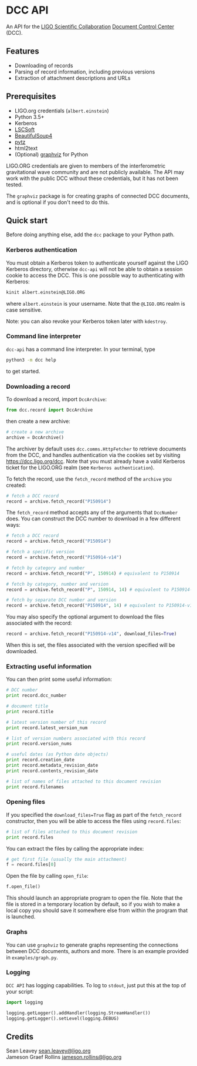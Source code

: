 # DCC API

An API for the [LIGO Scientific Collaboration](http://www.ligo.org/)
[Document Control Center](https://dcc.ligo.org/) (DCC).

## Features

 - Downloading of records
 - Parsing of record information, including previous versions
 - Extraction of attachment descriptions and URLs

## Prerequisites

  - LIGO.org credentials (`albert.einstein`)
  - Python 3.5+
  - Kerberos
  - [LSCSoft](https://www.lsc-group.phys.uwm.edu/daswg/docs/howto/lscsoft-install.html)
  - [BeautifulSoup4](https://www.crummy.com/software/BeautifulSoup/)
  - [pytz](https://pypi.python.org/pypi/pytz)
  - html2text
  - (Optional) [graphviz](https://pypi.python.org/pypi/graphviz) for Python

LIGO.ORG credentials are given to members of the interferometric gravitational
wave community and are not publicly available. The API may work with the public
DCC without these credentials, but it has not been tested.

The `graphviz` package is for creating graphs of connected DCC documents, and
is optional if you don't need to do this.

## Quick start
Before doing anything else, add the `dcc` package to your Python path.

### Kerberos authentication
You must obtain a Kerberos token to authenticate yourself against the LIGO
Kerberos directory, otherwise `dcc-api` will not be able to obtain a session
cookie to access the DCC. This is one possible way to authenticating with
Kerberos:
```bash
kinit albert.einstein@LIGO.ORG
```
where `albert.einstein` is your username. Note that the `@LIGO.ORG` realm is
case sensitive.

Note: you can also revoke your Kerberos token later with `kdestroy`.

### Command line interpreter
`dcc-api` has a command line interpreter. In your terminal, type
```bash
python3 -m dcc help
```
to get started.

### Downloading a record
To download a record, import `DccArchive`:
```python
from dcc.record import DccArchive
```
then create a new archive:
```python
# create a new archive
archive = DccArchive()
```
The archiver by default uses `dcc.comms.HttpFetcher` to retrieve documents from
the DCC, and handles authentication via the cookies set by visiting
https://dcc.ligo.org/dcc. Note that you must already have a valid Kerberos
ticket for the LIGO.ORG realm (see `Kerberos authentication`).

To fetch the record, use the `fetch_record` method of the `archive` you created:
```python
# fetch a DCC record
record = archive.fetch_record("P150914")
```
The `fetch_record` method accepts any of the arguments that `DccNumber` does.
You can construct the DCC number to download in a few different ways:
```python
# fetch a DCC record
record = archive.fetch_record("P150914")

# fetch a specific version
record = archive.fetch_record("P150914-v14")

# fetch by category and number
record = archive.fetch_record("P", 150914) # equivalent to P150914

# fetch by category, number and version
record = archive.fetch_record("P", 150914, 14) # equivalent to P150914-v14

# fetch by separate DCC number and version
record = archive.fetch_record("P150914", 14) # equivalent to P150914-v14
```

You may also specify the optional argument to download the files associated
with the record:
```python
record = archive.fetch_record("P150914-v14", download_files=True)
```
When this is set, the files associated with the version specified will be
downloaded.

### Extracting useful information
You can then print some useful information:
```python
# DCC number
print record.dcc_number

# document title
print record.title

# latest version number of this record
print record.latest_version_num

# list of version numbers associated with this record
print record.version_nums

# useful dates (as Python date objects)
print record.creation_date
print record.metadata_revision_date
print record.contents_revision_date

# list of names of files attached to this document revision
print record.filenames
```

### Opening files
If you specified the `download_files=True` flag as part of the `fetch_record`
constructor, then you will be able to access the files using `record.files`:
```python
# list of files attached to this document revision
print record.files
```
You can extract the files by calling the appropriate index:
```python
# get first file (usually the main attachment)
f = record.files[0]
```

Open the file by calling `open_file`:
```python
f.open_file()
```
This should launch an appropriate program to open the file. Note that the file
is stored in a temporary location by default, so if you wish to make a local
copy you should save it somewhere else from within the program that is launched.

### Graphs
You can use `graphviz` to generate graphs representing the connections between
DCC documents, authors and more. There is an example provided in
`examples/graph.py`.

### Logging
`DCC API` has logging capabilities. To log to `stdout`, just put this at the
top of your script:
```python
import logging

logging.getLogger().addHandler(logging.StreamHandler())
logging.getLogger().setLevel(logging.DEBUG)
```

## Credits
Sean Leavey <sean.leavey@ligo.org>  
Jameson Graef Rollins <jameson.rollins@ligo.org>
